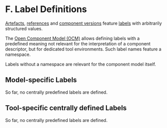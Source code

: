 # F. Label Definitions

[Artefacts](../../specification/elements/README.md#artefacts),
[references](../../specification/elements/README.md#aggregation) and
[component versions](../../specification/elements/README.md#component-versions)
feature [labels](../../specification/elements/README.md#labels)
with arbitrarily structured values.

The [Open Component Model (OCM)](../../../README.md) allows defining
labels with a predefined meaning not relevant for the interpretation of 
a component descriptor, but for dedicated tool environments. Such label names
feature a namespace.

Labels without a namespace are relevant for the component model itself.

## Model-specific Labels

So far, no centrally predefined labels are defined.

## Tool-specific centrally defined Labels

So far, no centrally predefined labels are defined.